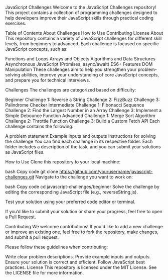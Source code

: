 JavaScript Challenges
Welcome to the JavaScript Challenges repository! This project contains a collection of programming challenges designed to help developers improve their JavaScript skills through practical coding exercises.

Table of Contents
About
Challenges
How to Use
Contributing
License
About
This repository contains a variety of JavaScript challenges for different skill levels, from beginners to advanced. Each challenge is focused on specific JavaScript concepts, such as:

Functions and Loops
Arrays and Objects
Algorithms and Data Structures
Asynchronous JavaScript (Promises, async/await)
ES6+ Features
DOM Manipulation
These challenges aim to help you strengthen your problem-solving abilities, improve your understanding of core JavaScript concepts, and prepare you for technical interviews.

Challenges
The challenges are categorized based on difficulty:

Beginner
Challenge 1: Reverse a String
Challenge 2: FizzBuzz
Challenge 3: Palindrome Checker
Intermediate
Challenge 1: Fibonacci Sequence
Challenge 2: Find the Largest Number in an Array
Challenge 3: Implement a Simple Debounce Function
Advanced
Challenge 1: Merge Sort Algorithm
Challenge 2: Throttle Function
Challenge 3: Build a Custom Fetch API
Each challenge contains the following:

A problem statement
Example inputs and outputs
Instructions for solving the challenge
You can find each challenge in its respective folder. Each folder includes a description of the task, and you can submit your solutions as JavaScript files.

How to Use
Clone this repository to your local machine:

bash
Copy code
git clone https://github.com/yourusername/javascript-challenges.git
Navigate to the challenge you want to work on:

bash
Copy code
cd javascript-challenges/beginner
Solve the challenge by editing the corresponding JavaScript file (e.g., reverseString.js).

Test your solution using your preferred code editor or terminal.

If you’d like to submit your solution or share your progress, feel free to open a Pull Request.

Contributing
We welcome contributions! If you'd like to add a new challenge or improve an existing one, feel free to fork the repository, make changes, and submit a pull request.

Please follow these guidelines when contributing:

Write clear problem descriptions.
Provide example inputs and outputs.
Ensure your solution is correct and efficient.
Follow JavaScript best practices.
License
This repository is licensed under the MIT License. See the LICENSE file for more information.
